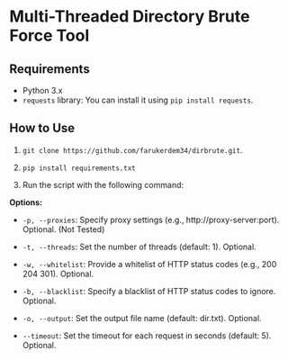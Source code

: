 # Multi-Threaded Directory Brute Force Tool

## Requirements

- Python 3.x
- `requests` library: You can install it using `pip install requests`.

## How to Use

1. `git clone https://github.com/farukerdem34/dirbrute.git`.

2. `pip install requirements.txt`

3. Run the script with the following command:

**Options:**
- `-p, --proxies`: Specify proxy settings (e.g., http://proxy-server:port). Optional. (Not Tested)

- `-t, --threads`: Set the number of threads (default: 1). Optional.

- `-w, --whitelist`: Provide a whitelist of HTTP status codes (e.g., 200 204 301). Optional.

- `-b, --blacklist`: Specify a blacklist of HTTP status codes to ignore. Optional.

- `-o, --output`: Set the output file name (default: dir.txt). Optional.

- `--timeout`: Set the timeout for each request in seconds (default: 5). Optional.

